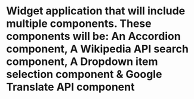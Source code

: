 # Widget application that will include multiple components. These components will be:  An Accordion component,  A Wikipedia API search component,  A Dropdown item selection component  & Google Translate API component

